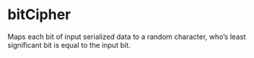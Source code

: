 # bitCipher
Maps each bit of input serialized data to a random character, who’s least significant bit is equal to the input bit.
